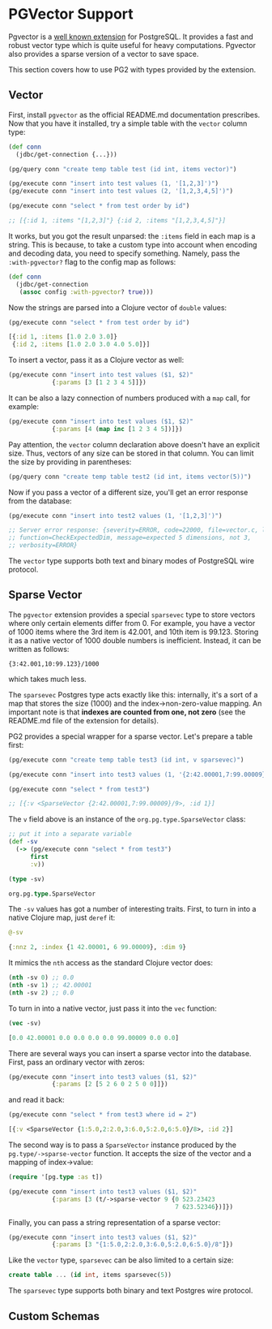 # PGVector Support

[pgvector]: https://github.com/pgvector/pgvector

Pgvector is a [well known extension][pgvector] for PostgreSQL. It provides a
fast and robust vector type which is quite useful for heavy
computations. Pgvector also provides a sparse version of a vector to save space.

This section covers how to use PG2 with types provided by the extension.

## Vector

First, install `pgvector` as the official README.md documentation
prescribes. Now that you have it installed, try a simple table with the `vector`
column type:

~~~clojure
(def conn
  (jdbc/get-connection {...}))

(pg/query conn "create temp table test (id int, items vector)")

(pg/execute conn "insert into test values (1, '[1,2,3]')")
(pg/execute conn "insert into test values (2, '[1,2,3,4,5]')")

(pg/execute conn "select * from test order by id")

;; [{:id 1, :items "[1,2,3]"} {:id 2, :items "[1,2,3,4,5]"}]
~~~

It works, but you got the result unparsed: the `:items` field in each map is a
string. This is because, to take a custom type into account when encoding and
decoding data, you need to specify something. Namely, pass the `:with-pgvector?`
flag to the config map as follows:

~~~clojure
(def conn
  (jdbc/get-connection
   (assoc config :with-pgvector? true)))
~~~

Now the strings are parsed into a Clojure vector of `double` values:

~~~clojure
(pg/execute conn "select * from test order by id")

[{:id 1, :items [1.0 2.0 3.0]}
 {:id 2, :items [1.0 2.0 3.0 4.0 5.0]}]
~~~

To insert a vector, pass it as a Clojure vector as well:

~~~clojure
(pg/execute conn "insert into test values ($1, $2)"
            {:params [3 [1 2 3 4 5]]})
~~~

It can be also a lazy connection of numbers produced with a `map` call, for
example:

~~~clojure
(pg/execute conn "insert into test values ($1, $2)"
            {:params [4 (map inc [1 2 3 4 5])]})
~~~

Pay attention, the `vector` column declaration above doesn't have an explicit
size. Thus, vectors of any size can be stored in that column. You can limit the
size by providing in parentheses:

~~~clojure
(pg/query conn "create temp table test2 (id int, items vector(5))")
~~~

Now if you pass a vector of a different size, you'll get an error response from
the database:

~~~clojure
(pg/execute conn "insert into test2 values (1, '[1,2,3]')")

;; Server error response: {severity=ERROR, code=22000, file=vector.c, line=77,
;; function=CheckExpectedDim, message=expected 5 dimensions, not 3,
;; verbosity=ERROR}
~~~

The `vector` type supports both text and binary modes of PostgreSQL wire
protocol.

## Sparse Vector

The `pgvector` extension provides a special `sparsevec` type to store vectors
where only certain elements differ from 0. For example, you have a vector of
1000 items where the 3rd item is 42.001, and 10th item is 99.123. Storing it as
a native vector of 1000 double numbers is inefficient. Instead, it can be
written as follows:

~~~
{3:42.001,10:99.123}/1000
~~~

which takes much less.

The `sparsevec` Postgres type acts exactly like this: internally, it's a sort of
a map that stores the size (1000) and the index->non-zero-value mapping. An
important note is that **indexes are counted from one, not zero** (see the
README.md file of the extension for details).

PG2 provides a special wrapper for a sparse vector. Let's prepare a table first:

~~~clojure
(pg/execute conn "create temp table test3 (id int, v sparsevec)")

(pg/execute conn "insert into test3 values (1, '{2:42.00001,7:99.00009}/9')")

(pg/execute conn "select * from test3")

;; [{:v <SparseVector {2:42.00001,7:99.00009}/9>, :id 1}]
~~~

The `v` field above is an instance of the `org.pg.type.SparseVector` class:

~~~clojure
;; put it into a separate variable
(def -sv
  (-> (pg/execute conn "select * from test3")
      first
      :v))

(type -sv)

org.pg.type.SparseVector
~~~

The `-sv` values has got a number of interesting traits. First, to turn in into
a native Clojure map, just `deref` it:

~~~clojure
@-sv

{:nnz 2, :index {1 42.00001, 6 99.00009}, :dim 9}
~~~

It mimics the `nth` access as the standard Clojure vector does:

~~~clojure
(nth -sv 0) ;; 0.0
(nth -sv 1) ;; 42.00001
(nth -sv 2) ;; 0.0
~~~

To turn in into a native vector, just pass it into the `vec` function:

~~~clojure
(vec -sv)

[0.0 42.00001 0.0 0.0 0.0 0.0 99.00009 0.0 0.0]
~~~

There are several ways you can insert a sparse vector into the database. First,
pass an ordinary vector with zeros:

~~~clojure
(pg/execute conn "insert into test3 values ($1, $2)"
            {:params [2 [5 2 6 0 2 5 0 0]]})
~~~

and read it back:

~~~clojure
(pg/execute conn "select * from test3 where id = 2")

[{:v <SparseVector {1:5.0,2:2.0,3:6.0,5:2.0,6:5.0}/8>, :id 2}]
~~~

The second way is to pass a `SparseVector` instance produced by the
`pg.type/->sparse-vector` function. It accepts the size of the vector and a
mapping of index->value:

~~~clojure
(require '[pg.type :as t])

(pg/execute conn "insert into test3 values ($1, $2)"
            {:params [3 (t/->sparse-vector 9 {0 523.23423
                                              7 623.52346})]})
~~~

Finally, you can pass a string representation of a sparse vector:

~~~clojure
(pg/execute conn "insert into test3 values ($1, $2)"
            {:params [3 "{1:5.0,2:2.0,3:6.0,5:2.0,6:5.0}/8"]})
~~~

Like the `vector` type, `sparsevec` can be also limited to a certain size:

~~~sql
create table ... (id int, items sparsevec(5))
~~~

The `sparsevec` type supports both binary and text Postgres wire protocol.

## Custom Schemas
